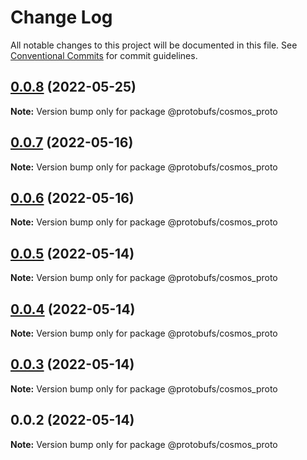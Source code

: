 # Change Log

All notable changes to this project will be documented in this file.
See [Conventional Commits](https://conventionalcommits.org) for commit guidelines.

## [0.0.8](https://github.com/cosmology-finance/proto-registry/compare/@protobufs/cosmos_proto@0.0.7...@protobufs/cosmos_proto@0.0.8) (2022-05-25)

**Note:** Version bump only for package @protobufs/cosmos_proto





## [0.0.7](https://github.com/cosmology-finance/proto-registry/compare/@protobufs/cosmos_proto@0.0.6...@protobufs/cosmos_proto@0.0.7) (2022-05-16)

**Note:** Version bump only for package @protobufs/cosmos_proto





## [0.0.6](https://github.com/cosmology-finance/proto-registry/compare/@protobufs/cosmos_proto@0.0.5...@protobufs/cosmos_proto@0.0.6) (2022-05-16)

**Note:** Version bump only for package @protobufs/cosmos_proto





## [0.0.5](https://github.com/cosmology-finance/proto-registry/compare/@protobufs/cosmos_proto@0.0.4...@protobufs/cosmos_proto@0.0.5) (2022-05-14)

**Note:** Version bump only for package @protobufs/cosmos_proto





## [0.0.4](https://github.com/cosmology-finance/proto-registry/compare/@protobufs/cosmos_proto@0.0.3...@protobufs/cosmos_proto@0.0.4) (2022-05-14)

**Note:** Version bump only for package @protobufs/cosmos_proto





## [0.0.3](https://github.com/cosmology-finance/proto-registry/compare/@protobufs/cosmos_proto@0.0.2...@protobufs/cosmos_proto@0.0.3) (2022-05-14)

**Note:** Version bump only for package @protobufs/cosmos_proto





## 0.0.2 (2022-05-14)

**Note:** Version bump only for package @protobufs/cosmos_proto
